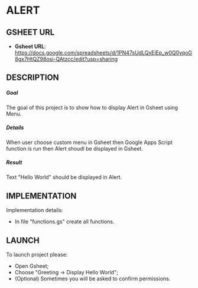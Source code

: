 ALERT
=====


GSHEET URL
----------

* **Gsheet URL**: https://docs.google.com/spreadsheets/d/1PN47sUdLQxEjEp_w0Q0yqoG8gx7HtQZ98osi-QAtzcc/edit?usp=sharing


DESCRIPTION
-----------

##### Goal
The goal of this project is to show how to display Alert in Gsheet using Menu. 

##### Details
When user choose custom menu in Gsheet then Google Apps Script function is run then Alert shoudl be displayed in Gsheet.

##### Result 
Text "Hello World" should be displayed in Alert.


IMPLEMENTATION
-----------

Implementation details:
* In file "functions.gs" create all functions.
  

LAUNCH
------

To launch project please:
* Open Gsheet;
* Choose "Greeting -> Display Hello World";
* (Optional) Sometimes you will be asked to confirm permissions.